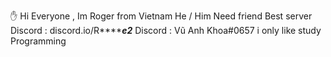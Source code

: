 ✋ Hi Everyone , Im Roger from Vietnam 
He / Him Need friend 
Best server Discord : discord.io/R*******e2***
Discord : Vũ Anh Khoa#0657
 i only like study Programming
